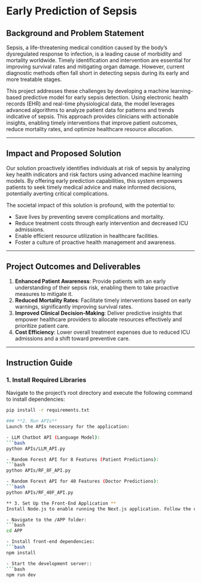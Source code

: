 # **Early Prediction of Sepsis**

## **Background and Problem Statement**
Sepsis, a life-threatening medical condition caused by the body’s dysregulated response to infection, is a leading cause of morbidity and mortality worldwide. Timely identification and intervention are essential for improving survival rates and mitigating organ damage. However, current diagnostic methods often fall short in detecting sepsis during its early and more treatable stages.

This project addresses these challenges by developing a machine learning-based predictive model for early sepsis detection. Using electronic health records (EHR) and real-time physiological data, the model leverages advanced algorithms to analyze patient data for patterns and trends indicative of sepsis. This approach provides clinicians with actionable insights, enabling timely interventions that improve patient outcomes, reduce mortality rates, and optimize healthcare resource allocation.

---

## **Impact and Proposed Solution**
Our solution proactively identifies individuals at risk of sepsis by analyzing key health indicators and risk factors using advanced machine learning models. By offering early prediction capabilities, this system empowers patients to seek timely medical advice and make informed decisions, potentially averting critical complications.

The societal impact of this solution is profound, with the potential to:
- Save lives by preventing severe complications and mortality.
- Reduce treatment costs through early intervention and decreased ICU admissions.
- Enable efficient resource utilization in healthcare facilities.
- Foster a culture of proactive health management and awareness.

---

## **Project Outcomes and Deliverables**

1. **Enhanced Patient Awareness**: Provide patients with an early understanding of their sepsis risk, enabling them to take proactive measures to mitigate it.
2. **Reduced Mortality Rates**: Facilitate timely interventions based on early warnings, significantly improving survival rates.
3. **Improved Clinical Decision-Making**: Deliver predictive insights that empower healthcare providers to allocate resources effectively and prioritize patient care.
4. **Cost Efficiency**: Lower overall treatment expenses due to reduced ICU admissions and a shift toward preventive care.

---

## **Instruction Guide**

### **1. Install Required Libraries**
Navigate to the project’s root directory and execute the following command to install dependencies:
```bash
pip install -r requirements.txt

### **2. Run APIs**
Launch the APIs necessary for the application:

- LLM Chatbot API (Language Model):
```bash
python APIs/LLM_API.py

- Random Forest API for 8 Features (Patient Predictions):
```bash
python APIs/RF_8F_API.py

- Random Forest API for 40 Features (Doctor Predictions):
```bash
python APIs/RF_40F_API.py

** 3. Set Up the Front-End Application **
Install Node.js to enable running the Next.js application. Follow the official installation guide at Node.js Installation Guide.

- Navigate to the /APP folder:
```bash
cd APP

- Install front-end dependencies:
```bash
npm install

- Start the development server::
```bash
npm run dev

